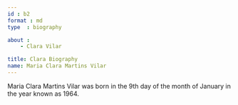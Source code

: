 ```yaml
---
id : b2
format : md
type  : biography

about :
	- Clara Vilar 

title: Clara Biography
name: Maria Clara Martins Vilar
---
```


Maria Clara Martins Vilar was born in the 9th day of the month of January in the year known as 1964.